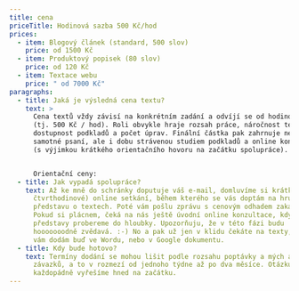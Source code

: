 ```yaml
---
title: cena
priceTitle: Hodinová sazba 500 Kč/hod
prices:
  - item: Blogový článek (standard, 500 slov)
    price: od 1500 Kč
  - item: Produktový popisek (80 slov)
    price: od 120 Kč
  - item: Textace webu
    price: " od 7000 Kč"
paragraphs:
  - title: Jaká je výsledná cena textu?
    text: >
      Cena textů vždy závisí na konkrétním zadání a odvíjí se od hodinové sazby
      (tj. 500 Kč / hod). Roli obvykle hraje rozsah práce, náročnost tématu,
      dostupnost podkladů a počet úprav. Finální částka pak zahrnuje nejen
      samotné psaní, ale i dobu strávenou studiem podkladů a online konzultacemi
      (s výjimkou krátkého orientačního hovoru na začátku spolupráce).


      Orientační ceny:
  - title: Jak vypadá spolupráce?
    text: Až ke mně do schránky doputuje váš e-mail, domluvíme si krátké (maximálně
      čtvrthodinové) online setkání, během kterého se vás doptám na hrubou
      představu o textech. Poté vám pošlu zprávu s cenovým odhadem zakázky.
      Pokud si plácnem, čeká na nás ještě úvodní online konzultace, kdy vaše
      představy probereme do hloubky. Upozorňuju, že v této fázi budu
      hooooooodně zvědavá. :-) No a pak už jen v klidu čekáte na texty, které
      vám dodám buď ve Wordu, nebo v Google dokumentu.
  - title: Kdy bude hotovo?
    text: Termíny dodání se mohou lišit podle rozsahu poptávky a mých aktuálních
      závazků, a to v rozmezí od jednoho týdne až po dva měsíce. Otázku termínu
      každopádně vyřešíme hned na začátku.
---
```

